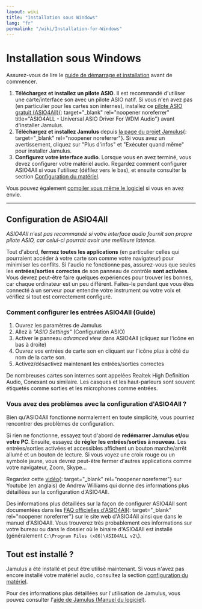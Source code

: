 ```yaml
---
layout: wiki
title: "Installation sous Windows"
lang: "fr"
permalink: "/wiki/Installation-for-Windows"
---
```


# Installation sous Windows
Assurez-vous de lire le [guide de démarrage et installation](Getting-Started) avant de commencer.
1. **Téléchargez et installez un pilote ASIO**. Il est recommandé d'utiliser une carte/interface son avec un pilote ASIO natif. Si vous n'en avez pas (en particulier pour les cartes son internes), installez ce [pilote ASIO gratuit (ASIO4All)](http://www.asio4all.org){: target="_blank" rel="noopener noreferrer" title="ASIO4ALL - Universal ASIO Driver For WDM Audio"} avant d'installer Jamulus.
1. **Téléchargez et installez Jamulus** depuis [la page du projet Jamulus](https://sourceforge.net/projects/llcon/files/latest/download){: target="_blank" rel="noopener noreferrer"}. Si vous avez un avertissement, cliquez sur "Plus d'infos" et "Exécuter quand même" pour installer Jamulus.
1. **Configurez votre interface audio**. Lorsque vous en avez terminé, vous devez configurer votre matériel audio. Regardez comment configurer ASIO4All si vous l'utilisez (défilez vers le bas), et ensuite consulter la section [Configuration du matériel](Hardware-Setup).

Vous pouvez également [compiler vous même le logiciel](Compiling) si vous en avez envie.

***

## Configuration de ASIO4All
*ASIO4All n'est pas recommandé si votre interface audio fournit son propre pilote ASIO, car celui-ci pourrait avoir une meilleure latence.*

Tout d'abord, **fermez toutes les applications** (en particulier celles qui pourraient accéder à votre carte son comme votre navigateur) pour minimiser les conflits. Si l'audio ne fonctionne pas, assurez-vous que seules les **entrées/sorties correctes** de son panneau de contrôle **sont activées**. Vous devrez peut-être faire quelques expériences pour trouver les bonnes, car chaque ordinateur est un peu différent. Faites-le pendant que vous êtes connecté à un serveur pour entendre votre instrument ou votre voix et vérifiez si tout est correctement configuré.

### Comment configurer les entrées ASIO4All (Guide)

1. Ouvrez les paramètres de Jamulus
1. Allez à _"ASIO Settings"_ (Configuration ASIO)
1. Activer le panneau _advanced view_ dans ASIO4All (cliquez sur l'icône en bas à droite)
1. Ouvrez vos entrées de carte son en cliquant sur l'icône _plus_ à côté du nom de la carte son.
1. Activez/désactivez maintenant les entrées/sorties correctes

De nombreuses cartes son internes sont appelées Realtek High Definition Audio, Conexant ou similaire.
Les casques et les haut-parleurs sont souvent étiquetés comme sorties et les microphones comme entrées.

### Vous avez des problèmes avec la configuration d'ASIO4All ?

Bien qu'ASIO4All fonctionne normalement en toute simplicité, vous pourriez rencontrer des problèmes de configuration.

Si rien ne fonctionne, essayez tout d'abord de **redémarrer Jamulus et/ou votre PC**.
Ensuite, essayez de **régler les entrées/sorties à nouveau**. Les entrées/sorties activées et accessibles affichent un bouton marche/arrêt allumé et un bouton de lecture. Si vous voyez une croix rouge ou un symbole jaune, vous devrez peut-être fermer d'autres applications comme votre navigateur, Zoom, Skype...

Regardez cette [vidéo](https://youtu.be/_GzOsitVgLI){: target="_blank" rel="noopener noreferrer"} sur Youtube (en anglais) de Andrew Williams
 qui donne des informations plus détaillées sur la configuration d'ASIO4All.

Des informations plus détaillées sur la façon de configurer ASIO4All sont documentées dans les [FAQ officielles d'ASIO4All](http://www.asio4all.org/faq.html){: target="_blank" rel="noopener noreferrer"} sur le site web d'ASIO4All ainsi que dans le manuel d'ASIO4All. Vous trouverez très probablement ces informations sur votre bureau ou dans le dossier où le binaire d'ASIO4All est installé (généralement `C:\Program Files (x86)\ASIO4ALL v2\`).

## Tout est installé ?
Jamulus a été installé et peut être utilisé maintenant. Si vous n'avez pas encore installé votre matériel audio, consultez la section [configuration du matériel](Hardware-Setup).

Pour des informations plus détaillées sur l'utilisation de Jamulus, vous pouvez consulter l'[aide de Jamulus (Manuel du logiciel)](Software-Manual).
